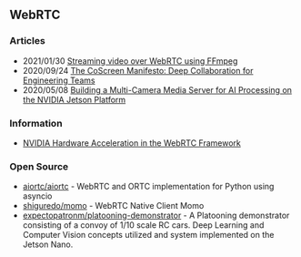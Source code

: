 ## WebRTC


### Articles
- 2021/01/30 [Streaming video over WebRTC using FFmpeg](https://blog.maxwellgale.com/2021/01/30/streaming-video-over-webrtc-using-ffmpeg/)
- 2020/09/24 [The CoScreen Manifesto: Deep Collaboration for Engineering Teams](https://medium.com/coscreen/the-coscreen-manifesto-deep-collaboration-for-engineering-teams-5a5305ec8445)
- 2020/05/08 [Building a Multi-Camera Media Server for AI Processing on the NVIDIA Jetson Platform](https://developer.nvidia.com/blog/building-multi-camera-media-server-ai-processing-jetson/)


### Information
- [NVIDIA Hardware Acceleration in the WebRTC Framework](https://docs.nvidia.com/jetson/l4t/index.html#page/Tegra%20Linux%20Driver%20Package%20Development%20Guide/hardware_acceleration_in_webrtc.html)



### Open Source
- [aiortc/aiortc](https://github.com/aiortc/aiortc) - WebRTC and ORTC implementation for Python using asyncio
- [shiguredo/momo](https://github.com/shiguredo/momo) - WebRTC Native Client Momo
- [expectopatronm/platooning-demonstrator](https://github.com/expectopatronm/platooning-demonstrator) - A Platooning demonstrator consisting of a convoy of 1/10 scale RC cars. Deep Learning and Computer Vision concepts utilized and system implemented on the Jetson Nano.
